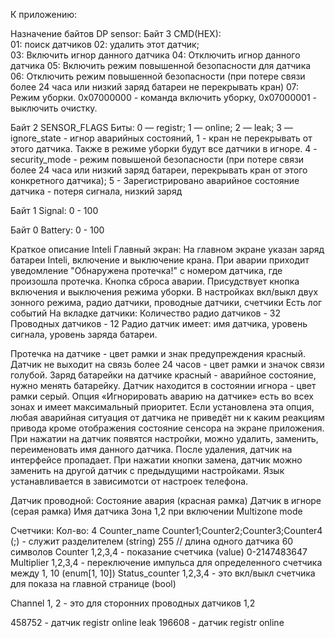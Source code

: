 К приложению:

Назначение байтов DP sensor:
Байт 3
CMD(HEX):                     
01: поиск датчиков
02: удалить этот датчик;                         
03: Включить игнор данного датчика
04: Отключить игнор данного датчика
05: Включить режим повышенной безопасности для датчика
06: Отключить режим повышенной безопасности (при потере связи более 24 часа или низкий заряд батареи не перекрывать кран)
07: Режим уборки. 0x07000000 - команда включить уборку, 0x07000001 - выключить очистку.

Байт 2
SENSOR_FLAGS Биты: 
0 — registr;
1 — online;
2 — leak;
3 — ignore_state - игнор аварийных состояний, 1 - кран не перекрывать от этого датчика. Также в режиме уборки будут все датчики в игноре.
4 - security_mode - режим повышеной безопасности (при потере связи более 24 часа или низкий заряд батареи, перекрывать кран от этого конкретного датчика);
5 - Зарегистрировано аварийное состояние датчика - потеря сигнала, низкий заряд

Байт 1 
Signal: 0 - 100

Байт 0
Battery: 0 - 100

Краткое описание Inteli
Главный экран:
На главном экране указан заряд батареи Inteli, включение и выключение крана.
При аварии приходит уведомление "Обнаружена протечка!" с номером датчика, где произошла протечка.
Кнопка сброса аварии.
Присудствует кнопка включения и выключения режима уборки.
В настройках вкл/выкл двух зонного режима, радио датчики, проводные датчики, счетчики
Есть лог событий
На вкладке датчики:
    Количество радио датчиков - 32
    Проводных датчиков - 12
    Радио датчик имеет: имя датчика, уровень сигнала, уровень заряда батареи.

Протечка на датчике - цвет рамки и знак предупреждения красный.
Датчик не выходит на связь более 24 часов - цвет рамки и значок связи голубой.
Заряд батарейки на датчике красный - аварийное состояние, нужно менять батарейку.
Датчик находится в состоянии игнора - цвет рамки серый.
Опция «Игнорировать аварию на датчике» есть во всех зонах и имеет максимальный приоритет. Если установлена эта опция, любая аварийная ситуация от датчика не приведёт ни к каким реакциям привода кроме отображения состояние сенсора на экране приложения.
При нажатии на датчик появятся настройки, можно удалить, заменить, переименовать имя данного датчика.
После удаления, датчик на интерфейсе пропадает.
При нажатии кнопки замена, датчик можно заменить на другой датчик с предыдущими настройками.
Язык устанавливается в зависимотси от настроек телефона.

Датчик проводной:
	Состояние авария (красная рамка)
	Датчик в игноре (серая рамка)
	Имя датчика
	Зона 1,2 при включении Multizone mode

Счетчики:
	Кол-во: 4
    Counter_name	Counter1;Counter2;Counter3;Counter4 (;) - служит разделителем (string) 255 // длина одного датчика 60 символов
    Counter 1,2,3,4 - показание счетчика (value) 0-2147483647
    Multiplier 1,2,3,4 - переключение импульса для определенного счетчика между 1, 10 (enum[1, 10])
    Status_counter 1,2,3,4 - это вкл/выкл счетчика для показа на главной странице (bool)

Channel 1, 2 - это для сторонних проводных датчиков 1,2

458752 - датчик registr online leak
196608 - датчик registr online
